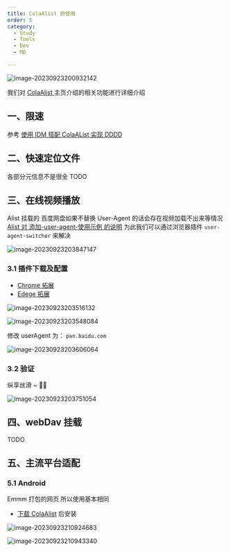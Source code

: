 ```yaml
---
title: ColaAlist 的使用
order: 5
category:
  - Study
  - Tools
  - Dev
  - MD

---
```



![image-20230923200932142](https://yong-gan-niu-niu-1311841992.cos.ap-beijing.myqcloud.com/images/image-20230923200932142.png)

我们对 [ColaAlist ](http://8.130.21.128:5244/) 主页介绍的相关功能进行详细介绍

## 一、限速

参考  [使用 IDM 搭配 ColaAList 实现 DDDD](./dev_04.md)



## 二、快速定位文件

各部分元信息不是很全 TODO

## 三、在线视频播放

Alist 挂载的 百度网盘如果不替换 User-Agent 的话会存在视频加载不出来等情况 [Alist 对 添加-user-agent-使用示例 的说明](https://alist.nn.ci/zh/guide/drivers/baidu.html#%E6%B7%BB%E5%8A%A0-user-agent-%E4%BD%BF%E7%94%A8%E7%A4%BA%E4%BE%8B) 为此我们可以通过浏览器插件 `user-agent-switcher` 来解决



![image-20230923203847147](https://yong-gan-niu-niu-1311841992.cos.ap-beijing.myqcloud.com/images/image-20230923203847147.png)

### 3.1 插件下载及配置

- [Chrome 拓展](https://chrome.google.com/webstore/detail/user-agent-switcher-and-m/bhchdcejhohfmigjafbampogmaanbfkg/related)
- [Edege 拓展](https://microsoftedge.microsoft.com/addons/detail/useragent-switcher-and-m/cnjkedgepfdpdbnepgmajmmjdjkjnifa)

![image-20230923203516132](https://yong-gan-niu-niu-1311841992.cos.ap-beijing.myqcloud.com/images/image-20230923203516132.png)

![image-20230923203548084](https://yong-gan-niu-niu-1311841992.cos.ap-beijing.myqcloud.com/images/image-20230923203548084.png)

修改 userAgent 为： `pan.baidu.com`

![image-20230923203606064](https://yong-gan-niu-niu-1311841992.cos.ap-beijing.myqcloud.com/images/image-20230923203606064.png)

### 3.2 验证

纵享丝滑 ~ 🍫🍫

![image-20230923203751054](https://yong-gan-niu-niu-1311841992.cos.ap-beijing.myqcloud.com/images/image-20230923203751054.png)

## 四、webDav 挂载

TODO


## 五、主流平台适配

### 5.1 Android 

Emmm 打包的网页 所以使用基本相同

- [下载 ColaAlist](https://yong-gan-niu-niu-1311841992.cos.ap-beijing.myqcloud.com/apks/ColaAlist_V1.0.0.apk) 后安装

![image-20230923210924683](https://yong-gan-niu-niu-1311841992.cos.ap-beijing.myqcloud.com/images/image-20230923210924683.png)

![image-20230923210943340](https://yong-gan-niu-niu-1311841992.cos.ap-beijing.myqcloud.com/images/image-20230923210943340.png)
